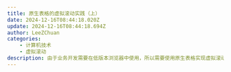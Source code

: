 ```yaml
---
title: 原生表格的虚拟滚动实践（上）
date: 2024-12-16T08:44:18.020Z
update: 2024-12-16T08:44:18.694Z
author: LeeZChuan
categories:
    - 计算机技术
    - 虚拟滚动
description: 由于业务开发需要在低版本浏览器中使用，所以需要使用原生表格实现虚拟滚动，本篇仅分享表格竖向的虚拟滚动。
---
```



